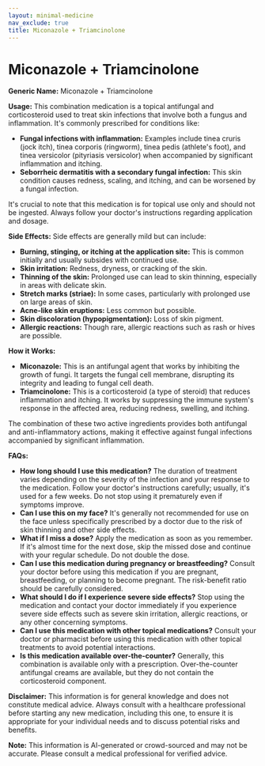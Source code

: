 ```yaml
---
layout: minimal-medicine
nav_exclude: true
title: Miconazole + Triamcinolone
---
```


# Miconazole + Triamcinolone

**Generic Name:** Miconazole + Triamcinolone

**Usage:** This combination medication is a topical antifungal and corticosteroid used to treat skin infections that involve both a fungus and inflammation.  It's commonly prescribed for conditions like:

* **Fungal infections with inflammation:**  Examples include tinea cruris (jock itch), tinea corporis (ringworm), tinea pedis (athlete's foot), and tinea versicolor (pityriasis versicolor) when accompanied by significant inflammation and itching.
* **Seborrheic dermatitis with a secondary fungal infection:** This skin condition causes redness, scaling, and itching, and can be worsened by a fungal infection.

It's crucial to note that this medication is for topical use only and should not be ingested.  Always follow your doctor's instructions regarding application and dosage.


**Side Effects:**  Side effects are generally mild but can include:

* **Burning, stinging, or itching at the application site:** This is common initially and usually subsides with continued use.
* **Skin irritation:**  Redness, dryness, or cracking of the skin.
* **Thinning of the skin:**  Prolonged use can lead to skin thinning, especially in areas with delicate skin.
* **Stretch marks (striae):** In some cases, particularly with prolonged use on large areas of skin.
* **Acne-like skin eruptions:**  Less common but possible.
* **Skin discoloration (hypopigmentation):**  Loss of skin pigment.
* **Allergic reactions:**  Though rare, allergic reactions such as rash or hives are possible.


**How it Works:**

* **Miconazole:** This is an antifungal agent that works by inhibiting the growth of fungi. It targets the fungal cell membrane, disrupting its integrity and leading to fungal cell death.
* **Triamcinolone:** This is a corticosteroid (a type of steroid) that reduces inflammation and itching. It works by suppressing the immune system's response in the affected area, reducing redness, swelling, and itching.

The combination of these two active ingredients provides both antifungal and anti-inflammatory actions, making it effective against fungal infections accompanied by significant inflammation.


**FAQs:**

* **How long should I use this medication?**  The duration of treatment varies depending on the severity of the infection and your response to the medication.  Follow your doctor's instructions carefully; usually, it's used for a few weeks.  Do not stop using it prematurely even if symptoms improve.
* **Can I use this on my face?**  It's generally not recommended for use on the face unless specifically prescribed by a doctor due to the risk of skin thinning and other side effects.
* **What if I miss a dose?** Apply the medication as soon as you remember. If it's almost time for the next dose, skip the missed dose and continue with your regular schedule. Do not double the dose.
* **Can I use this medication during pregnancy or breastfeeding?** Consult your doctor before using this medication if you are pregnant, breastfeeding, or planning to become pregnant. The risk-benefit ratio should be carefully considered.
* **What should I do if I experience severe side effects?** Stop using the medication and contact your doctor immediately if you experience severe side effects such as severe skin irritation, allergic reactions, or any other concerning symptoms.
* **Can I use this medication with other topical medications?**  Consult your doctor or pharmacist before using this medication with other topical treatments to avoid potential interactions.
* **Is this medication available over-the-counter?**  Generally, this combination is available only with a prescription. Over-the-counter antifungal creams are available, but they do not contain the corticosteroid component.


**Disclaimer:** This information is for general knowledge and does not constitute medical advice. Always consult with a healthcare professional before starting any new medication, including this one, to ensure it is appropriate for your individual needs and to discuss potential risks and benefits.


**Note:** This information is AI-generated or crowd-sourced and may not be accurate. Please consult a medical professional for verified advice.